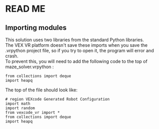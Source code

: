 # READ ME

## Importing modules
This solution uses two libraries from the standard Python libraries.  
The VEX VR platform doesn't save these imports when you save the .vrpython project file, so if you try to open it, the program will error and crash.  
To prevent this, you will need to add the following code to the top of maze_solver.vrpython :  
```
from collections import deque
import heapq
```

The top of the file should look like:

```
# region VEXcode Generated Robot Configuration
import math
import random
from vexcode_vr import *
from collections import deque
import heapq

```